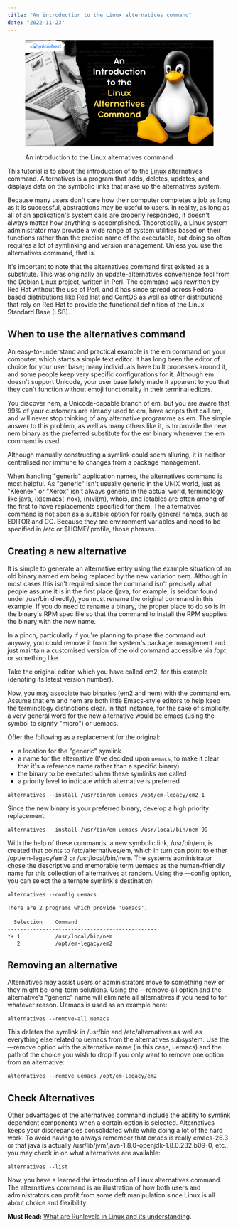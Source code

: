 ```yaml
---
title: "An introduction to the Linux alternatives command"
date: "2022-11-23"
---
```


<figure>

![An introduction to the Linux alternatives command](images/An-introduction-to-the-Linux-alternatives-command-1024x576.png)

<figcaption>

An introduction to the Linux alternatives command

</figcaption>

</figure>

This tutorial is to about the introduction of to the [Linux](https://en.wikipedia.org/wiki/Linux) alternatives command. Alternatives is a program that adds, deletes, updates, and displays data on the symbolic links that make up the alternatives system.

Because many users don't care how their computer completes a job as long as it is successful, abstractions may be useful to users. In reality, as long as all of an application's system calls are properly responded, it doesn't always matter how anything is accomplished. Theoretically, a Linux system administrator may provide a wide range of system utilities based on their functions rather than the precise name of the executable, but doing so often requires a lot of symlinking and version management. Unless you use the alternatives command, that is.

It's important to note that the alternatives command first existed as a substitute. This was originally an update-alternatives convenience tool from the Debian Linux project, written in Perl. The command was rewritten by Red Hat without the use of Perl, and it has since spread across Fedora-based distributions like Red Hat and CentOS as well as other distributions that rely on Red Hat to provide the functional definition of the Linux Standard Base (LSB).

## When to use the alternatives command

An easy-to-understand and practical example is the em command on your computer, which starts a simple text editor. It has long been the editor of choice for your user base; many individuals have built processes around it, and some people keep very specific configurations for it. Although em doesn't support Unicode, your user base lately made it apparent to you that they can't function without emoji functionality in their terminal editors.

You discover nem, a Unicode-capable branch of em, but you are aware that 99% of your customers are already used to em, have scripts that call em, and will never stop thinking of any alternative programme as em. The simple answer to this problem, as well as many others like it, is to provide the new nem binary as the preferred substitute for the em binary whenever the em command is used.

Although manually constructing a symlink could seem alluring, it is neither centralised nor immune to changes from a package management.

When handling "generic" application names, the alternatives command is most helpful. As "generic" isn't usually generic in the UNIX world, just as "Kleenex" or "Xerox" isn't always generic in the actual world, terminology like java, (x)emacs(-nox), (n)vi(m), whois, and iptables are often among of the first to have replacements specified for them. The alternatives command is not seen as a suitable option for really general names, such as EDITOR and CC. Because they are environment variables and need to be specified in /etc or $HOME/.profile, those phrases.

## Creating a new alternative

It is simple to generate an alternative entry using the example situation of an old binary named em being replaced by the new variation nem. Although in most cases this isn't required since the command isn't precisely what people assume it is in the first place (java, for example, is seldom found under /usr/bin directly), you must rename the original command in this example. If you do need to rename a binary, the proper place to do so is in the binary's RPM spec file so that the command to install the RPM supplies the binary with the new name.

In a pinch, particularly if you're planning to phase the command out anyway, you could remove it from the system's package management and just maintain a customised version of the old command accessible via /opt or something like.

Take the original editor, which you have called em2, for this example (denoting its latest version number).

Now, you may associate two binaries (em2 and nem) with the command em. Assume that em and nem are both little Emacs-style editors to help keep the terminology distinctions clear. In that instance, for the sake of simplicity, a very general word for the new alternative would be emacs (using the symbol to signify "micro") or uemacs.

Offer the following as a replacement for the original:

- a location for the "generic" symlink
- a name for the alternative (I've decided upon `uemacs`, to make it clear that it's a reference name rather than a specific binary)
- the binary to be executed when these symlinks are called
- a priority level to indicate which alternative is preferred

```
alternatives --install /usr/bin/em uemacs /opt/em-legacy/em2 1
```
Since the new binary is your preferred binary, develop a high priority replacement:

```
alternatives --install /usr/bin/em uemacs /usr/local/bin/nem 99
```
With the help of these commands, a new symbolic link, /usr/bin/em, is created that points to /etc/alternatives/em, which in turn can point to either /opt/em-legacy/em2 or /usr/local/bin/nem. The systems administrator chose the descriptive and memorable term uemacs as the human-friendly name for this collection of alternatives at random. Using the —config option, you can select the alternate symlink's destination:

```
alternatives --config uemacs
```
```
There are 2 programs which provide 'uemacs'.

  Selection    Command
-----------------------------------------------
*+ 1           /usr/local/bin/nem
   2           /opt/em-legacy/em2
```

## Removing an alternative

Alternatives may assist users or administrators move to something new or they might be long-term solutions. Using the —remove-all option and the alternative's "generic" name will eliminate all alternatives if you need to for whatever reason. Uemacs is used as an example here:

```
alternatives --remove-all uemacs
```
This deletes the symlink in /usr/bin and /etc/alternatives as well as everything else related to uemacs from the alternatives subsystem. Use the —remove option with the alternative name (in this case, uemacs) and the path of the choice you wish to drop if you only want to remove one option from an alternative:

```
alternatives --remove uemacs /opt/em-legacy/em2
```
## Check Alternatives

Other advantages of the alternatives command include the ability to symlink dependent components when a certain option is selected. Alternatives keeps your discrepancies consolidated while while doing a lot of the hard work. To avoid having to always remember that emacs is really emacs-26.3 or that java is actually /usr/lib/jvm/java-1.8.0-openjdk-1.8.0.232.b09-0, etc., you may check in on what alternatives are available:

```
alternatives --list
```
Now, you have a learned the introduction of Linux alternatives command. The alternatives command is an illustration of how both users and administrators can profit from some deft manipulation since Linux is all about choice and flexibility.

**Must Read:** [What are Runlevels in Linux and its understanding](https://utho.com/docs/tutorial/what-are-runlevels-in-linux-and-its-understanding/).
